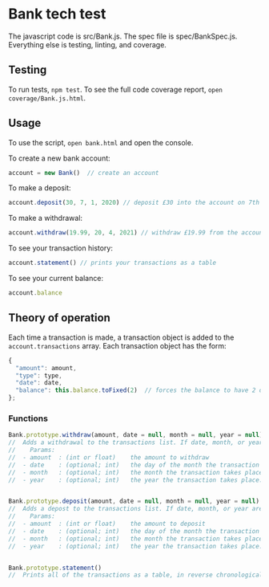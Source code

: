 # Bank tech test

The javascript code is src/Bank.js. The spec file is spec/BankSpec.js. Everything else is testing, linting, and coverage.

## Testing

To run tests, `npm test`. To see the full code coverage report, `open coverage/Bank.js.html`.

## Usage

To use the script, `open bank.html` and open the console.

To create a new bank account:

```javascript
account = new Bank()  // create an account
```

To make a deposit:

```javascript
account.deposit(30, 7, 1, 2020) // deposit £30 into the account on 7th January, 2020
```

To make a withdrawal:

```javascript
account.withdraw(19.99, 20, 4, 2021) // withdraw £19.99 from the account on 20th April, 2021
```

To see your transaction history:

```javascript
account.statement() // prints your transactions as a table
```

To see your current balance:

```javascript
account.balance
```

## Theory of operation

Each time a transaction is made, a transaction object is added to the `account.transactions` array.
Each transaction object has the form:

```javascript
{
  "amount": amount,
  "type": type,
  "date": date,
  "balance": this.balance.toFixed(2)  // forces the balance to have 2 decimal places
};
```

### Functions

```javascript
Bank.prototype.withdraw(amount, date = null, month = null, year = null)
//  Adds a withdrawal to the transactions list. If date, month, or year are left blank, they will be filled with todays date.
//    Params:
//  - amount  : (int or float)    the amount to withdraw
//  - date    : (optional; int)   the day of the month the transaction takes place
//  - month   : (optional; int)   the month the transaction takes place
//  - year    : (optional; int)   the year the transaction takes place. must be the full year i.e. 2021


Bank.prototype.deposit(amount, date = null, month = null, year = null)
//  Adds a depost to the transactions list. If date, month, or year are left blank, they will be filled with todays date.
//    Params:
//  - amount  : (int or float)    the amount to deposit
//  - date    : (optional; int)   the day of the month the transaction takes place
//  - month   : (optional; int)   the month the transaction takes place
//  - year    : (optional; int)   the year the transaction takes place. must be the full year i.e. 2021


Bank.prototype.statement()
//  Prints all of the transactions as a table, in reverse chronological order.
```